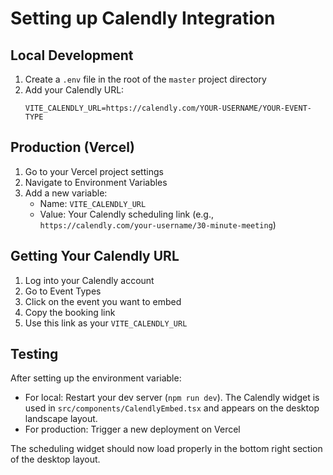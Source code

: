 # Setting up Calendly Integration

## Local Development

1. Create a `.env` file in the root of the `master` project directory
2. Add your Calendly URL:
   ```
   VITE_CALENDLY_URL=https://calendly.com/YOUR-USERNAME/YOUR-EVENT-TYPE
   ```

## Production (Vercel)

1. Go to your Vercel project settings
2. Navigate to Environment Variables
3. Add a new variable:
   - Name: `VITE_CALENDLY_URL`
   - Value: Your Calendly scheduling link (e.g., `https://calendly.com/your-username/30-minute-meeting`)

## Getting Your Calendly URL

1. Log into your Calendly account
2. Go to Event Types
3. Click on the event you want to embed
4. Copy the booking link
5. Use this link as your `VITE_CALENDLY_URL`

## Testing

After setting up the environment variable:
- For local: Restart your dev server (`npm run dev`). The Calendly widget is used in `src/components/CalendlyEmbed.tsx` and appears on the desktop landscape layout.
- For production: Trigger a new deployment on Vercel

The scheduling widget should now load properly in the bottom right section of the desktop layout.
